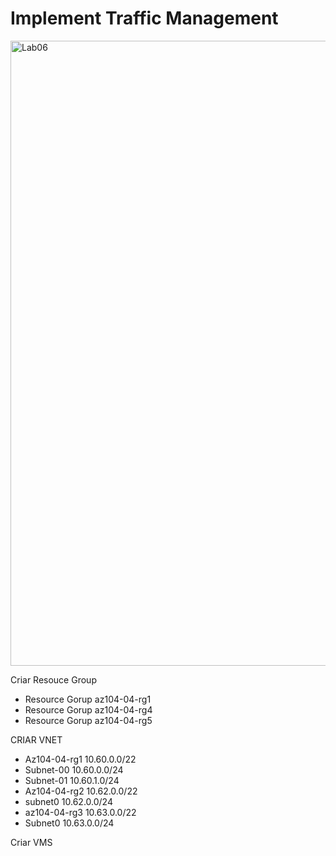 # Implement Traffic Management

</p>
<img src="https://user-images.githubusercontent.com/91704169/228569707-90c173a8-659f-4800-b4b7-59a2cce04dc1.png" min-width=1000px" max-width="100px" width="1000px" align="centter" alt="Lab06">

Criar Resouce Group
- Resource Gorup az104-04-rg1
- Resource Gorup az104-04-rg4
- Resource Gorup az104-04-rg5

CRIAR VNET
- Az104-04-rg1   10.60.0.0/22
- Subnet-00      10.60.0.0/24
- Subnet-01      10.60.1.0/24
- Az104-04-rg2   10.62.0.0/22
- subnet0        10.62.0.0/24
- az104-04-rg3   10.63.0.0/22
- Subnet0        10.63.0.0/24

Criar VMS



